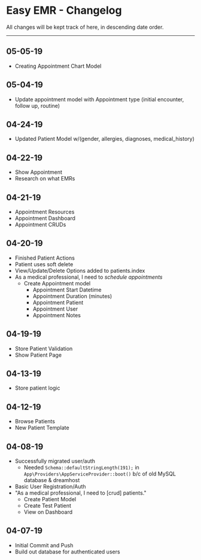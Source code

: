 # Easy EMR - Changelog
All changes will be kept track of here, in descending date order.

---
## 05-05-19
- Creating Appointment Chart Model

## 05-04-19
- Update appointment model with Appointment type (initial encounter, follow up, routine)

## 04-24-19
- Updated Patient Model w/(gender, allergies, diagnoses, medical_history)

## 04-22-19
- Show Appointment
- Research on what EMRs

## 04-21-19
- Appointment Resources
- Appointment Dashboard
- Appointment CRUDs

## 04-20-19
- Finished Patient Actions
- Patient uses soft delete
- View/Update/Delete Options added to patients.index
- As a medical professional, I need to *schedule appointments*
    - Create Appointment model
        - Appointment Start Datetime
        - Appointment Duration (minutes)
        - Appointment Patient
        - Appointment User
        - Appointment Notes

## 04-19-19
- Store Patient Validation
- Show Patient Page

## 04-13-19
- Store patient logic

## 04-12-19
- Browse Patients
- New Patient Template

## 04-08-19
- Successfully migrated user/auth
    - Needed `Schema::defaultStringLength(191);` in `App\Providers\AppServiceProvider::boot()` b/c of old MySQL database & dreamhost
- Basic User Registration/Auth
- "As a medical professional, I need to [crud] patients."
    - Create Patient Model
    - Create Test Patient
    - View on Dashboard

## 04-07-19
- Initial Commit and Push
- Build out database for authenticated users